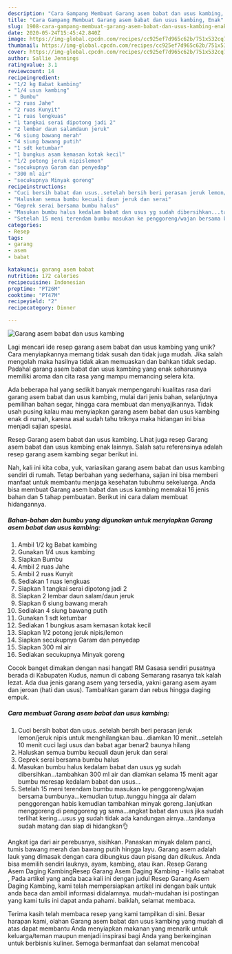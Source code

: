 ```yaml
---
description: "Cara Gampang Membuat Garang asem babat dan usus kambing, Enak"
title: "Cara Gampang Membuat Garang asem babat dan usus kambing, Enak"
slug: 1908-cara-gampang-membuat-garang-asem-babat-dan-usus-kambing-enak
date: 2020-05-24T15:45:42.840Z
image: https://img-global.cpcdn.com/recipes/cc925ef7d965c62b/751x532cq70/garang-asem-babat-dan-usus-kambing-foto-resep-utama.jpg
thumbnail: https://img-global.cpcdn.com/recipes/cc925ef7d965c62b/751x532cq70/garang-asem-babat-dan-usus-kambing-foto-resep-utama.jpg
cover: https://img-global.cpcdn.com/recipes/cc925ef7d965c62b/751x532cq70/garang-asem-babat-dan-usus-kambing-foto-resep-utama.jpg
author: Sallie Jennings
ratingvalue: 3.1
reviewcount: 14
recipeingredient:
- "1/2 kg Babat kambing"
- "1/4 usus kambing"
- " Bumbu"
- "2 ruas Jahe"
- "2 ruas Kunyit"
- "1 ruas lengkuas"
- "1 tangkai serai dipotong jadi 2"
- "2 lembar daun salamdaun jeruk"
- "6 siung bawang merah"
- "4 siung bawang putih"
- "1 sdt ketumbar"
- "1 bungkus asam kemasan kotak kecil"
- "1/2 potong jeruk nipislemon"
- "secukupnya Garam dan penyedap"
- "300 ml air"
- "secukupnya Minyak goreng"
recipeinstructions:
- "Cuci bersih babat dan usus..setelah bersih beri perasan jeruk lemon/jeruk nipis untuk menghilangkan bau...diamkan 10 menit...setelah 10 menit cuci lagi usus dan babat agar benar2 baunya hilang"
- "Haluskan semua bumbu kecuali daun jeruk dan serai"
- "Geprek serai bersama bumbu halus"
- "Masukan bumbu halus kedalam babat dan usus yg sudah dibersihkan...tambahkan 300 ml air dan diamkan selama 15 menit agar bumbu meresap kedalam babat dan usus..."
- "Setelah 15 meni terendam bumbu masukan ke penggoreng/wajan bersama bumbunya...kemudian tutup..tunggu hingga air dalam penggorengan habis kemudian tambahkan minyak goreng..lanjutkan menggoreng di penggoreng yg sama...angkat babat dan usus jika sudah terlihat kering...usus yg sudah tidak ada kandungan airnya...tandanya sudah matang dan siap di hidangkan👌"
categories:
- Resep
tags:
- garang
- asem
- babat

katakunci: garang asem babat 
nutrition: 172 calories
recipecuisine: Indonesian
preptime: "PT26M"
cooktime: "PT47M"
recipeyield: "2"
recipecategory: Dinner

---
```



![Garang asem babat dan usus kambing](https://img-global.cpcdn.com/recipes/cc925ef7d965c62b/751x532cq70/garang-asem-babat-dan-usus-kambing-foto-resep-utama.jpg)

Lagi mencari ide resep garang asem babat dan usus kambing yang unik? Cara menyiapkannya memang tidak susah dan tidak juga mudah. Jika salah mengolah maka hasilnya tidak akan memuaskan dan bahkan tidak sedap. Padahal garang asem babat dan usus kambing yang enak seharusnya memiliki aroma dan cita rasa yang mampu memancing selera kita.

Ada beberapa hal yang sedikit banyak mempengaruhi kualitas rasa dari garang asem babat dan usus kambing, mulai dari jenis bahan, selanjutnya pemilihan bahan segar, hingga cara membuat dan menyajikannya. Tidak usah pusing kalau mau menyiapkan garang asem babat dan usus kambing enak di rumah, karena asal sudah tahu triknya maka hidangan ini bisa menjadi sajian spesial.

Resep Garang asem babat dan usus kambing. Lihat juga resep Garang asem babat dan usus kambing enak lainnya. Salah satu referensinya adalah resep garang asem kambing segar berikut ini.


Nah, kali ini kita coba, yuk, variasikan garang asem babat dan usus kambing sendiri di rumah. Tetap berbahan yang sederhana, sajian ini bisa memberi manfaat untuk membantu menjaga kesehatan tubuhmu sekeluarga. Anda bisa membuat Garang asem babat dan usus kambing memakai 16 jenis bahan dan 5 tahap pembuatan. Berikut ini cara dalam membuat hidangannya.

<!--inarticleads1-->

##### Bahan-bahan dan bumbu yang digunakan untuk menyiapkan Garang asem babat dan usus kambing:

1. Ambil 1/2 kg Babat kambing
1. Gunakan 1/4 usus kambing
1. Siapkan  Bumbu
1. Ambil 2 ruas Jahe
1. Ambil 2 ruas Kunyit
1. Sediakan 1 ruas lengkuas
1. Siapkan 1 tangkai serai dipotong jadi 2
1. Siapkan 2 lembar daun salam/daun jeruk
1. Siapkan 6 siung bawang merah
1. Sediakan 4 siung bawang putih
1. Gunakan 1 sdt ketumbar
1. Sediakan 1 bungkus asam kemasan kotak kecil
1. Siapkan 1/2 potong jeruk nipis/lemon
1. Siapkan secukupnya Garam dan penyedap
1. Siapkan 300 ml air
1. Sediakan secukupnya Minyak goreng


Cocok banget dimakan dengan nasi hangat! RM Gasasa sendiri pusatnya berada di Kabupaten Kudus, namun di cabang Semarang rasanya tak kalah lezat. Ada dua jenis garang asem yang tersedia, yakni garang asem ayam dan jeroan (hati dan usus). Tambahkan garam dan rebus hingga daging empuk. 

<!--inarticleads2-->

##### Cara membuat Garang asem babat dan usus kambing:

1. Cuci bersih babat dan usus..setelah bersih beri perasan jeruk lemon/jeruk nipis untuk menghilangkan bau...diamkan 10 menit...setelah 10 menit cuci lagi usus dan babat agar benar2 baunya hilang
1. Haluskan semua bumbu kecuali daun jeruk dan serai
1. Geprek serai bersama bumbu halus
1. Masukan bumbu halus kedalam babat dan usus yg sudah dibersihkan...tambahkan 300 ml air dan diamkan selama 15 menit agar bumbu meresap kedalam babat dan usus...
1. Setelah 15 meni terendam bumbu masukan ke penggoreng/wajan bersama bumbunya...kemudian tutup..tunggu hingga air dalam penggorengan habis kemudian tambahkan minyak goreng..lanjutkan menggoreng di penggoreng yg sama...angkat babat dan usus jika sudah terlihat kering...usus yg sudah tidak ada kandungan airnya...tandanya sudah matang dan siap di hidangkan👌


Angkat iga dari air perebusnya, sisihkan. Panaskan minyak dalam panci, tumis bawang merah dan bawang putih hingga layu. Garang asem adalah lauk yang dimasak dengan cara dibungkus daun pisang dan dikukus. Anda bisa memilih sendiri lauknya, ayam, kambing, atau ikan. Resep Garang Asem Daging KambingResep Garang Asem Daging Kambing - Hallo sahabat , Pada artikel yang anda baca kali ini dengan judul Resep Garang Asem Daging Kambing, kami telah mempersiapkan artikel ini dengan baik untuk anda baca dan ambil informasi didalamnya. mudah-mudahan isi postingan yang kami tulis ini dapat anda pahami. baiklah, selamat membaca. 

Terima kasih telah membaca resep yang kami tampilkan di sini. Besar harapan kami, olahan Garang asem babat dan usus kambing yang mudah di atas dapat membantu Anda menyiapkan makanan yang menarik untuk keluarga/teman maupun menjadi inspirasi bagi Anda yang berkeinginan untuk berbisnis kuliner. Semoga bermanfaat dan selamat mencoba!

